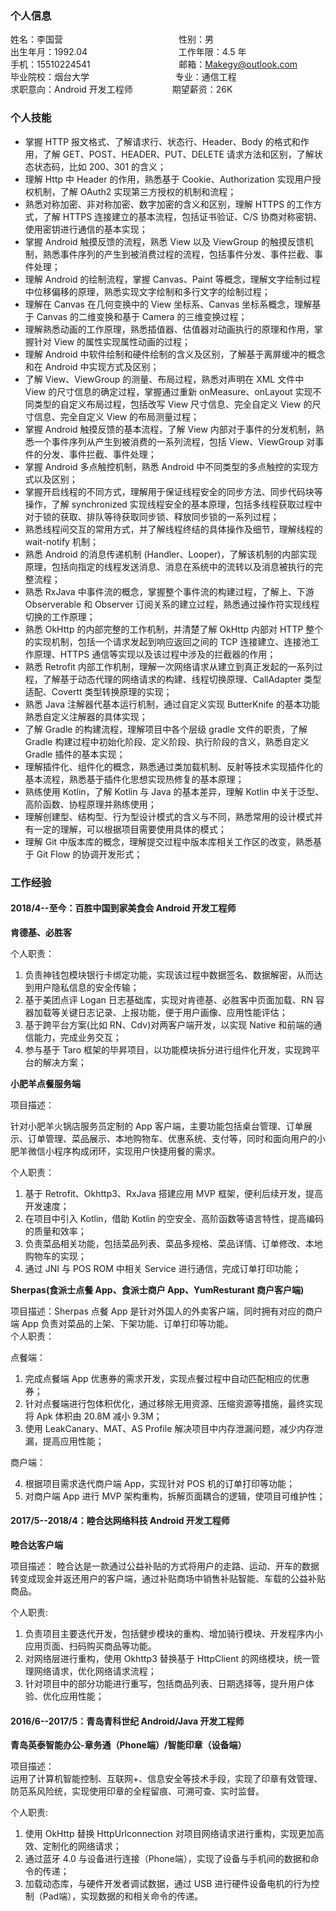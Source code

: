 ### **个人信息**
姓名：李国营 &nbsp;&nbsp;&nbsp;&nbsp;&nbsp;&nbsp;&nbsp;&nbsp;&nbsp;&nbsp;&nbsp;&nbsp;&nbsp;&nbsp;&nbsp;&nbsp;&nbsp;&nbsp;&nbsp;&nbsp;&nbsp;&nbsp;&nbsp;&nbsp;&nbsp;&nbsp;&nbsp;&nbsp;&nbsp;&nbsp;&nbsp;&nbsp;&nbsp;&nbsp;&nbsp;&nbsp;&nbsp;&nbsp;&nbsp;&nbsp;&nbsp;&nbsp;&nbsp;&nbsp;&nbsp;&nbsp;性别：男 <br>
出生年月：1992.04 &nbsp;&nbsp;&nbsp;&nbsp;&nbsp;&nbsp;&nbsp;&nbsp;&nbsp;&nbsp;&nbsp;&nbsp;&nbsp;&nbsp;&nbsp;&nbsp;&nbsp;&nbsp;&nbsp;&nbsp;&nbsp;&nbsp;&nbsp;&nbsp;&nbsp;&nbsp;&nbsp;&nbsp;&nbsp;&nbsp;&nbsp;&nbsp;&nbsp;&nbsp;&nbsp;&nbsp;工作年限：4.5 年<br>
手机：15510224541
&nbsp;&nbsp;&nbsp;&nbsp;&nbsp;&nbsp;&nbsp;&nbsp;&nbsp;&nbsp;&nbsp;&nbsp;&nbsp;&nbsp;&nbsp;&nbsp;&nbsp;&nbsp;&nbsp;&nbsp;&nbsp;&nbsp;&nbsp;&nbsp;&nbsp;&nbsp;&nbsp;&nbsp;&nbsp;&nbsp;&nbsp;&nbsp;&nbsp;&nbsp;
邮箱：Makegy@outlook.com<br>
毕业院校：烟台大学
&nbsp;&nbsp;&nbsp;&nbsp;&nbsp;&nbsp;&nbsp;&nbsp;&nbsp;&nbsp;&nbsp;&nbsp;&nbsp;&nbsp;&nbsp;&nbsp;&nbsp;&nbsp;&nbsp;&nbsp;&nbsp;&nbsp;&nbsp;&nbsp;&nbsp;&nbsp;&nbsp;&nbsp;&nbsp;&nbsp;&nbsp;&nbsp;&nbsp;
专业：通信工程<br>
求职意向：Android 开发工程师&nbsp;&nbsp;&nbsp;&nbsp;&nbsp;&nbsp;&nbsp;&nbsp;&nbsp;&nbsp;&nbsp;&nbsp;&nbsp;&nbsp;&nbsp;&nbsp;期望薪资：26K


### **个人技能**
* 掌握 HTTP 报文格式、了解请求行、状态行、Header、Body 的格式和作用，了解 GET、POST、HEADER、PUT、DELETE 请求方法和区别，了解状态状态码，比如 200、301 的含义；
* 理解 Http 中 Header 的作用，熟悉基于 Cookie、Authorization 实现用户授权机制，了解 OAuth2 实现第三方授权的机制和流程；
* 熟悉对称加密、非对称加密、数字加密的含义和区别，理解 HTTPS 的工作方式，了解 HTTPS 连接建立的基本流程，包括证书验证、C/S 协商对称密钥、使用密钥进行通信的基本实现；
* 掌握 Android 触摸反馈的流程，熟悉 View 以及 ViewGroup 的触摸反馈机制，熟悉事件序列的产生到被消费过程的流程，包括事件分发、事件拦截、事件处理；
* 理解 Android 的绘制流程，掌握 Canvas、Paint 等概念，理解文字绘制过程中位移偏移的原理，熟悉实现文字绘制和多行文字的绘制过程；
* 理解在 Canvas 在几何变换中的 View 坐标系、Canvas 坐标系概念，理解基于 Canvas 的二维变换和基于 Camera 的三维变换过程；
* 理解熟悉动画的工作原理，熟悉插值器、估值器对动画执行的原理和作用，掌握针对 View 的属性实现属性动画的过程；
* 理解 Android 中软件绘制和硬件绘制的含义及区别，了解基于离屏缓冲的概念和在 Android 中实现方式及区别；
* 了解 View、ViewGroup 的测量、布局过程，熟悉对声明在 XML 文件中 View 的尺寸信息的确定过程，掌握通过重新 onMeasure、onLayout 实现不同类型的自定义布局过程，包括改写 View 尺寸信息、完全自定义 View 的尺寸信息、完全自定义 View 的布局测量过程；
* 掌握 Android 触摸反馈的基本流程，了解 View 内部对于事件的分发机制，熟悉一个事件序列从产生到被消费的一系列流程，包括 View、ViewGroup 对事件的分发、事件拦截、事件处理；
* 掌握 Android 多点触控机制，熟悉 Android 中不同类型的多点触控的实现方式以及区别；
* 掌握开启线程的不同方式，理解用于保证线程安全的同步方法、同步代码块等操作，了解 synchronized 实现线程安全的基本原理，包括多线程获取过程中对于锁的获取、排队等待获取同步锁、释放同步锁的一系列过程；
* 熟悉线程间交互的常用方式，并了解线程终结的具体操作及细节，理解线程的 wait-notify 机制；
* 熟悉 Android 的消息传递机制 (Handler、Looper)，了解该机制的内部实现原理，包括向指定的线程发送消息、消息在系统中的流转以及消息被执行的完整流程；
* 熟悉 RxJava 中事件流的概念，掌握整个事件流的构建过程，了解上、下游 Observerable 和 Observer 订阅关系的建立过程，熟悉通过操作符实现线程切换的工作原理；
* 熟悉 OkHttp 的内部完整的工作机制，并清楚了解 OkHttp 内部对 HTTP 整个的实现机制，包括一个请求发起到响应返回之间的 TCP 连接建立、连接池工作原理、HTTPS 通信等实现以及该过程中涉及的拦截器的作用；
* 熟悉 Retrofit 内部工作机制，理解一次网络请求从建立到真正发起的一系列过程，了解基于动态代理的网络请求的构建、线程切换原理、CallAdapter 类型适配、Covertt 类型转换原理的实现；
* 熟悉 Java 注解器代基本运行机制，通过自定义实现 ButterKnife 的基本功能 熟悉自定义注解器的具体实现；
* 了解 Gradle 的构建流程，理解项目中各个层级 gradle 文件的职责，了解 Gradle 构建过程中初始化阶段、定义阶段、执行阶段的含义，熟悉自定义 Gradle 插件的基本实现；
* 理解插件化、组件化的概念，熟悉通过类加载机制、反射等技术实现插件化的基本流程，熟悉基于插件化思想实现热修复的基本原理；
* 熟练使用 Kotlin，了解 Kotlin 与 Java 的基本差异，理解 Kotlin 中关于泛型、高阶函数、协程原理并熟练使用；
* 理解创建型、结构型、行为型设计模式的含义与不同，熟悉常用的设计模式并有一定的理解，可以根据项目需要使用具体的模式；
* 理解 Git 中版本库的概念，理解提交过程中版本库相关工作区的改变，熟悉基于 Git Flow 的协调开发形式；

### **工作经验**

#### **2018/4--至今：百胜中国到家美食会 Android 开发工程师**

**肯德基、必胜客**

个人职责：

1. 负责神钱包模块银行卡绑定功能，实现该过程中数据签名、数据解密，从而达到用户隐私信息的安全传输；
2. 基于美团点评 Logan 日志基础库，实现对肯德基、必胜客中页面加载、RN 容器加载等关键日志记录、上报功能，便于用户画像、应用性能评估；
3. 基于跨平台方案(比如 RN、Cdv)对两客户端开发，以实现 Native 和前端的通信能力，完成业务交互；
4. 参与基于 Taro 框架的毕昇项目，以功能模块拆分进行组件化开发，实现跨平台的解决方案；

**小肥羊点餐服务端**

项目描述：

针对小肥羊火锅店服务员定制的 App 客户端，主要功能包括桌台管理、订单展示、订单管理、菜品展示、本地购物车、优惠系统、支付等，同时和面向用户的小肥羊微信小程序构成闭环，实现用户快捷用餐的需求。

个人职责：
1. 基于 Retrofit、Okhttp3、RxJava 搭建应用 MVP 框架，便利后续开发，提高开发速度；
2. 在项目中引入 Kotlin，借助 Kotlin 的空安全、高阶函数等语言特性，提高编码的质量和效率；
3. 负责菜品相关功能，包括菜品列表、菜品多规格、菜品详情、订单修改、本地购物车的实现；
4. 通过 JNI 与 POS ROM 中相关 Service 进行通信，完成订单打印功能；
   
**Sherpas(食派士点餐 App、食派士商户 App、YumResturant 商户客户端)** 

项目描述：Sherpas 点餐 App 是针对外国人的外卖客户端，同时拥有对应的商户端 App 负责对菜品的上架、下架功能、订单打印等功能。<br>
个人职责：

点餐端：
1. 完成点餐端 App 优惠券的需求开发，实现点餐过程中自动匹配相应的优惠券；
2. 针对点餐端进行包体积优化，通过移除无用资源、压缩资源等措施，最终实现将 Apk 体积由 20.8M 减小 9.3M；
3. 使用 LeakCanary、MAT、AS Profile 解决项目中内存泄漏问题，减少内存泄漏，提高应用性能；

商户端：

4. 根据项目需求迭代商户端 App，实现针对 POS 机的订单打印等功能；
5. 对商户端 App 进行 MVP 架构重构，拆解页面耦合的逻辑，使项目可维护性；


#### **2017/5--2018/4：睦合达网络科技 Android 开发工程师** 

**睦合达客户端** 

项目描述：
睦合达是一款通过公益补贴的方式将用户的走路、运动、开车的数据转变成现金并返还用户的客户端，通过补贴商场中销售补贴智能、车载的公益补贴商品。

个人职责:
1. 负责项目主要迭代开发，包括健步模块的重构、增加骑行模块、开发程序内小应用页面、扫码购买商品等功能。
2. 对网络层进行重构，使用 Okhttp3 替换基于 HttpClient 的网络模块，统一管理网络请求，优化网络请求流程；
3. 针对项目中的部分功能进行重写，包括商品列表、日期选择等，提升用户体验、优化应用性能；

#### 2016/6--2017/5：青岛青科世纪 Android/Java 开发工程师

**青岛英泰智能办公-章务通（Phone端）/智能印章（设备端）**

项目描述：<br>
运用了计算机智能控制、互联网+、信息安全等技术手段，实现了印章有效管理、防范系风险统，实现使用印章的全程留痕、可溯可查、实时监督。

个人职责:
1. 使用 OkHttp 替换 HttpUrlconnection 对项目网络请求进行重构，实现更加高效、定制化的网络请求；
2. 通过蓝牙 4.0 与设备进行连接（Phone端），实现了设备与手机间的数据和命令的传递；
3. 加载动态库，与硬件开发者调试数据，通过 USB 进行硬件设备电机的行为控制（Pad端），实现数据的和相关命令的传递。